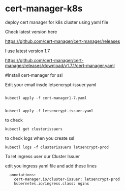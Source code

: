 # cert-manager-k8s
deploy cert manager for k8s cluster using yaml file

Check latest version here

https://github.com/cert-manager/cert-manager/releases

I use latest version 1.7 

https://github.com/cert-manager/cert-manager/releases/download/v1.7.1/cert-manager.yaml



#Install cert-manager for ssl

Edit your email insde letsencrypt-issuer.yaml
```

kubectl apply -f cert-manager1-7.yaml


kubectl apply -f letsencrypt-issuer.yaml 
```

to check 

` kubectl get clusterissuers `

to check logs when you create ssl 

` kubectl logs -f clusterissuers letsencrypt-prod `

To let ingress user our Cluster Issuer

edit you ingress yaml file and add these lines 

```
  annotations:
    cert-manager.io/cluster-issuer: letsencrypt-prod
    kubernetes.io/ingress.class: nginx

```

